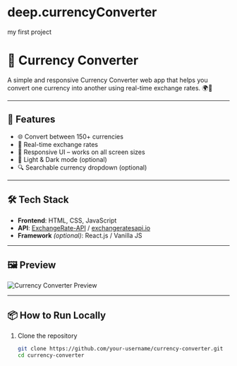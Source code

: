 # deep.currencyConverter
my first project
# 💱 Currency Converter

A simple and responsive Currency Converter web app that helps you convert one currency into another using real-time exchange rates. 🌍💸

---

## 🚀 Features

- 🌐 Convert between 150+ currencies
- 🔄 Real-time exchange rates
- 📱 Responsive UI – works on all screen sizes
- 🌙 Light & Dark mode (optional)
- 🔍 Searchable currency dropdown (optional)

---

## 🛠️ Tech Stack

- **Frontend**: HTML, CSS, JavaScript
- **API**: [ExchangeRate-API](https://www.exchangerate-api.com/) / [exchangeratesapi.io](https://exchangeratesapi.io)
- **Framework** *(optional)*: React.js / Vanilla JS

---

## 🖼️ Preview

![Currency Converter Preview](https://via.placeholder.com/800x400?text=Currency+Converter+App+Preview)

---

## 📦 How to Run Locally

1. Clone the repository  
   ```bash
   git clone https://github.com/your-username/currency-converter.git
   cd currency-converter
